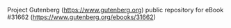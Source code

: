 Project Gutenberg (https://www.gutenberg.org) public repository for eBook #31662 (https://www.gutenberg.org/ebooks/31662)
